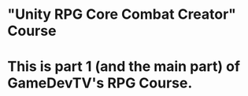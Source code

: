 # "Unity RPG Core Combat Creator" Course 
# This is part 1 (and the main part) of GameDevTV's RPG Course.
